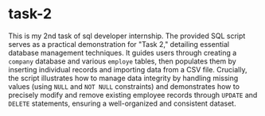 # task-2
This is my 2nd task of sql developer internship.
The provided SQL script serves as a practical demonstration for "Task 2," detailing essential database management techniques. It guides users through creating a `company` database and various `employe` tables, then populates them by inserting individual records and importing data from a CSV file. Crucially, the script illustrates how to manage data integrity by handling missing values (using `NULL` and `NOT NULL` constraints) and demonstrates how to precisely modify and remove existing employee records through `UPDATE` and `DELETE` statements, ensuring a well-organized and consistent dataset.
